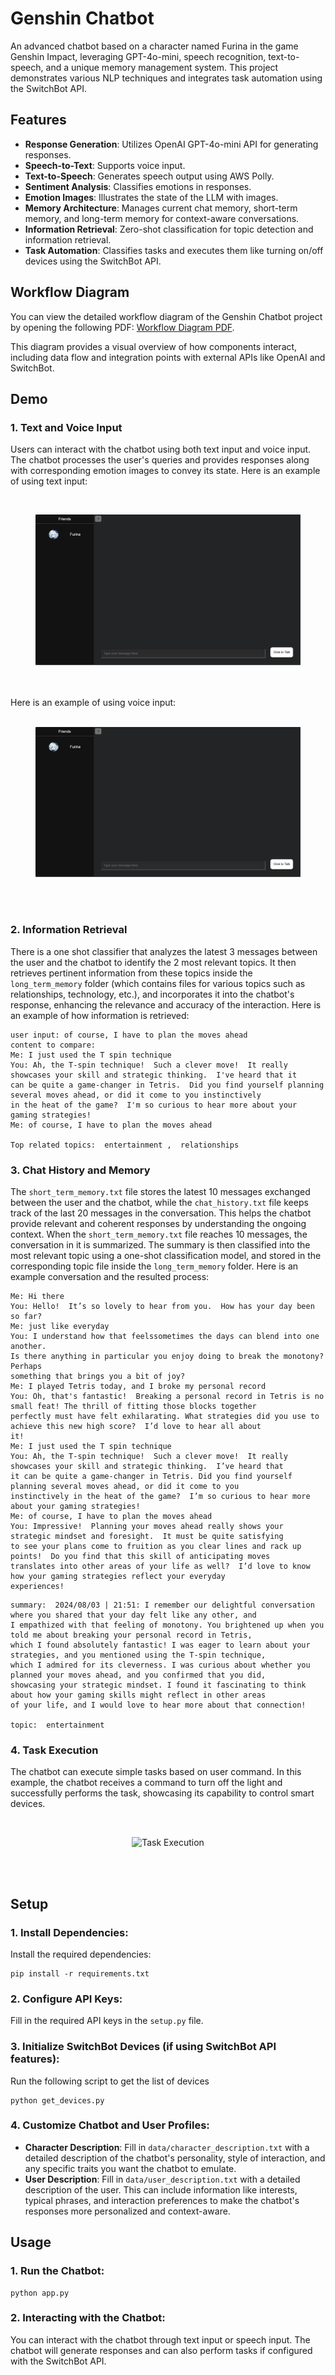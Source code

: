 # Genshin Chatbot
An advanced chatbot based on a character named Furina in the game Genshin Impact, leveraging GPT-4o-mini, speech recognition, text-to-speech, and a unique memory management system. This project demonstrates various NLP techniques and integrates task automation using the SwitchBot API.

## Features
- **Response Generation**: Utilizes OpenAI GPT-4o-mini API for generating responses.
- **Speech-to-Text**: Supports voice input.
- **Text-to-Speech**: Generates speech output using AWS Polly.
- **Sentiment Analysis**: Classifies emotions in responses.
- **Emotion Images**: Illustrates the state of the LLM with images.
- **Memory Architecture**: Manages current chat memory, short-term memory, and long-term memory for context-aware conversations.
- **Information Retrieval**: Zero-shot classification for topic detection and information retrieval.
- **Task Automation**: Classifies tasks and executes them like turning on/off devices using the SwitchBot API.

## Workflow Diagram
You can view the detailed workflow diagram of the Genshin Chatbot project by opening the following PDF:
[Workflow Diagram PDF](assets/workflow.pdf).

This diagram provides a visual overview of how components interact, including data flow and integration points with external APIs like OpenAI and SwitchBot.

## Demo
### 1. Text and Voice Input
Users can interact with the chatbot using both text input and voice input. The chatbot processes the user's queries and provides responses along with corresponding emotion images to convey its state. Here is an example of using text input:
<br><br>
<div align="center">
  <figure style="display: inline-block; text-align: center;">
    <img src="assets/text.gif" alt="Chat with Text Input" >
  </figure>
</div>
<br><br>
Here is an example of using voice input:
<br><br>
<div align="center">
  <figure style="display: inline-block; text-align: center;">
    <img src="assets/voice.gif" alt="Chat with Voice Input">
  </figure>
</div>
<br><br>

### 2. Information Retrieval
There is a one shot classifier that analyzes the latest 3 messages between the user and the chatbot to identify the 2 most relevant topics. It then retrieves pertinent information from these topics inside the `long_term_memory` folder (which contains files for various topics such as relationships, technology, etc.), and incorporates it into the chatbot's response, enhancing the relevance and accuracy of the interaction. Here is an example of how information is retrieved:

```
user input: of course, I have to plan the moves ahead
content to compare:
Me: I just used the T spin technique
You: Ah, the T-spin technique!  Such a clever move!  It really showcases your skill and strategic thinking.  I've heard that it 
can be quite a game-changer in Tetris.  Did you find yourself planning several moves ahead, or did it come to you instinctively
in the heat of the game?  I'm so curious to hear more about your gaming strategies!
Me: of course, I have to plan the moves ahead

Top related topics:  entertainment ,  relationships
```

### 3. Chat History and Memory
The `short_term_memory.txt` file stores the latest 10 messages exchanged between the user and the chatbot, while the `chat_history.txt` file keeps track of the last 20 messages in the conversation. This helps the chatbot provide relevant and coherent responses by understanding the ongoing context. When the `short_term_memory.txt` file reaches 10 messages, the conversation in it is summarized. The summary is then classified into the most relevant topic using a one-shot classification model, and stored in the corresponding topic file inside the `long_term_memory` folder. Here is an example conversation and the resulted process:

```
Me: Hi there
You: Hello!  It’s so lovely to hear from you.  How has your day been so far?
Me: just like everyday
You: I understand how that feelssometimes the days can blend into one another.
Is there anything in particular you enjoy doing to break the monotony?  Perhaps
something that brings you a bit of joy?
Me: I played Tetris today, and I broke my personal record
You: Oh, that's fantastic!  Breaking a personal record in Tetris is no small feat! The thrill of fitting those blocks together 
perfectly must have felt exhilarating. What strategies did you use to achieve this new high score?  I’d love to hear all about
it!
Me: I just used the T spin technique
You: Ah, the T-spin technique!  Such a clever move!  It really showcases your skill and strategic thinking.  I’ve heard that
it can be quite a game-changer in Tetris. Did you find yourself planning several moves ahead, or did it come to you
instinctively in the heat of the game?  I’m so curious to hear more about your gaming strategies!
Me: of course, I have to plan the moves ahead
You: Impressive!  Planning your moves ahead really shows your strategic mindset and foresight.  It must be quite satisfying
to see your plans come to fruition as you clear lines and rack up points!  Do you find that this skill of anticipating moves
translates into other areas of your life as well?  I’d love to know how your gaming strategies reflect your everyday
experiences!
```
```
summary:  2024/08/03 | 21:51: I remember our delightful conversation where you shared that your day felt like any other, and
I empathized with that feeling of monotony. You brightened up when you told me about breaking your personal record in Tetris,
which I found absolutely fantastic! I was eager to learn about your strategies, and you mentioned using the T-spin technique,
which I admired for its cleverness. I was curious about whether you planned your moves ahead, and you confirmed that you did,
showcasing your strategic mindset. I found it fascinating to think about how your gaming skills might reflect in other areas
of your life, and I would love to hear more about that connection!

topic:  entertainment
```

### 4. Task Execution
The chatbot can execute simple tasks based on user command. In this example, the chatbot receives a command to turn off the light and successfully performs the task, showcasing its capability to control smart devices.
<br><br>
<div align="center">
  <figure style="display: inline-block; text-align: center;">
    <img src="assets/task_execute.gif" alt="Task Execution">
  </figure>
</div>
<br><br>

## Setup
### 1. Install Dependencies:
Install the required dependencies:
```
pip install -r requirements.txt
```

### 2. Configure API Keys:
Fill in the required API keys in the `setup.py` file.

### 3. Initialize SwitchBot Devices (if using SwitchBot API features):
Run the following script to get the list of devices
```
python get_devices.py
```

### 4. Customize Chatbot and User Profiles:
- **Character Description**: Fill in `data/character_description.txt` with a detailed description of the chatbot's personality, style of interaction, and any specific traits you want the chatbot to emulate.
- **User Description**: Fill in `data/user_description.txt` with a detailed description of the user. This can include information like interests, typical phrases, and interaction preferences to make the chatbot's responses more personalized and context-aware.

## Usage
### 1. Run the Chatbot:
```
python app.py
```

### 2. Interacting with the Chatbot:
You can interact with the chatbot through text input or speech input.
The chatbot will generate responses and can also perform tasks if configured with the SwitchBot API.
